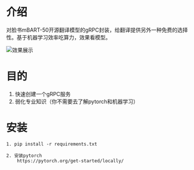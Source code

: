 # 介绍

对脸书mBART-50开源翻译模型的gRPC封装，给翻译提供另外一种免费的选择性。基于机器学习效率吃算力，效果看模型。

![效果展示](https://pic.phpzjj.com/mweb/2022/08/11/16602039020470.jpg)


# 目的

1. 快速创建一个gRPC服务
2. 弱化专业知识（你不需要去了解pytorch和机器学习）



# 安装

```
1. pip install -r requirements.txt

2. 安装pytorch
    https://pytorch.org/get-started/locally/
```
